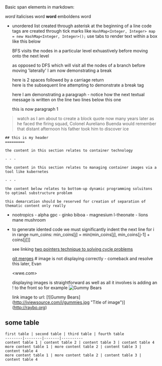 Basic span elements in markdown:


 _word_ italicises word
 __word__ emboldens word
  * unordered list created through asterisk at the beginning of a line 
  code tags are created through tick marks like `HashMap<Integer, Integer> map = new HashMap<Integer, Integer>();`
  use tabs to render text within a box like this below
  
    BFS visits the nodes in a particular level exhuastively before moving onto the next level  

    as opposed to DFS which will visit all the nodes of a branch before moving 'laterally' I am now demonstrating a break  

    here is 2 spaces followed by a carriage return  
    here is the subsequent line attempting to demonstrate a break tag

    here I am demonstrating a paragraph - notice how the next textual message is written on the line two lines below this one


    this is now paragraph 1


>watch as I am about to create a block quote now 
many years later as he faced the firing squad, Colonel Aureliano Buenda would remember that distant afternoon his father
>took him to discover ice

    ## this is my header 
    =========

    the content in this section relates to container technology

    - - -

    the content in this section relates to managing container images via a tool like kubernetes

    - - -

    the content below relates to bottom-up dynamic programming soluitons to optimal substructure problem

    this demarcation should be reserved for creation of separation of thematic content only really

   - nootropics
    - alpha gpc
    -  ginko biboa
    - magnesium l-theonate
    - lions mane mushroom
* to generate idented code we must significantly indent the next line 
        for i in range num_coins:
            min_coins[j] = min(min_coins[j], min_coins[j-1] + coins[j[]]
    
    see linking
    [two pointers technique to solving cycle problems](https://leetcode.com/problem-list/two-pointers/)

    [git merges](http://raybo.org) # image is not displaying correctly - comeback and resolve this later, Evan 

    <wwe.com>

    displaying images is straightforward as well as all it involves is adding an ! to the front so for example
    ![Gummy Bears](http://iviewsource.com/i/gummies.jpg)

    link image to url:
    [![Gummy Bears] (http://iviewsource.com/i/gummies.jpg "Title of image")]
    (http://raybo.org)

## some table

    first table | second table | third table | fourth table 
    --------|--------|-------|----------
    content table 1 | content table 2 | content table 3 | contant table 4
    more content table 1 | more content table 2 | content table 3 | content table 4
    more content table 1 | more content table 2 | content table 3 | content table 4


